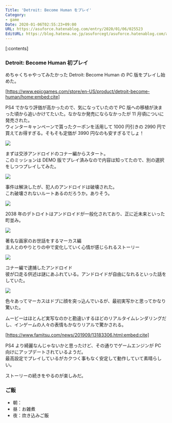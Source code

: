 ```yaml
---
Title: 'Detroit: Become Human をプレイ'
Category:
- game
Date: 2020-01-06T02:55:23+09:00
URL: https://asuforce.hatenablog.com/entry/2020/01/06/025523
EditURL: https://blog.hatena.ne.jp/asuforcegt/asuforce.hatenablog.com/atom/entry/26006613493814605
---
```


[:contents]

###  Detroit: Become Human 初プレイ

めちゃくちゃやってみたかった Detroit: Become Human の PC 版をプレイし始めた。

[https://www.epicgames.com/store/en-US/product/detroit-become-human/home:embed:cite]

PS4 でかなり評価が高かったので、気になっていたので PC 版への移植が決まった頃から追いかけてたいた。なかなか発売にならなかったが 11 月頃についに発売された。  
ウィンターキャンペーンで貰ったクーポンを活用して 1000 円引きの 2990 円で買えてお得すぎる。そもそも定価が 3990 円なのも安すぎるでしょ！

<span itemtype="http://schema.org/Photograph" itemscope="itemscope"><img class="magnifiable" src="https://lh3.googleusercontent.com/-TRZJPQBi1TE/XhIIQftAgjI/AAAAAAABEEI/wbFTX1boqDIZTrbPvS4X4Xta94D5sD3eQCE0YBhgL/s1200/Detroit%2B%2BBecome%2BHuman%2BScreenshot%2B2020.01.05%2B-%2B22.18.53.78.png" itemprop="image"></span>

まずは交渉アンドロイドのコナー編からスタート。  
このミッションは DEMO 版でプレイ済みなので内容は知ってたので、別の選択をしつつプレイしてみた。

<span itemtype="http://schema.org/Photograph" itemscope="itemscope"><img class="magnifiable" src="https://lh3.googleusercontent.com/-YLmmZSqPfLM/XhIIQkzWxqI/AAAAAAABEEI/7MqGgNZO6XkBNU553EaUm86ji9pwD0uFQCE0YBhgL/s1200/Detroit%2B%2BBecome%2BHuman%2BScreenshot%2B2020.01.05%2B-%2B22.32.52.25.png" itemprop="image"></span>

事件は解決したが、犯人のアンドロイドは破壊された。  
これ破壊されないルートあるのだろうか。ありそう。

<span itemtype="http://schema.org/Photograph" itemscope="itemscope"><img class="magnifiable" src="https://lh3.googleusercontent.com/-Xr7oNejTjxc/XhIIQvpaSOI/AAAAAAABEEI/UA39tMwiwOsj421xb32H8hfVKvpG49ZTwCE0YBhgL/s1200/Detroit%2B%2BBecome%2BHuman%2BScreenshot%2B2020.01.05%2B-%2B22.35.50.45.png" itemprop="image"></span>

2038 年のデトロイトはアンドロイドが一般化されており、正に近未来といった町並み。

<span itemtype="http://schema.org/Photograph" itemscope="itemscope"><img class="magnifiable" src="https://lh3.googleusercontent.com/-xhXKxFj14bA/XhIIQpDaVNI/AAAAAAABEEI/lahxuezZejwWNYVrGjyoIxfrkqveQqTNwCE0YBhgL/s1200/Detroit%2B%2BBecome%2BHuman%2BScreenshot%2B2020.01.05%2B-%2B23.20.37.78.png" itemprop="image"></span>

著名な画家のお世話をするマーカス編  
主人とのやりとりの中で変化していく心情が感じられるストーリー

<span itemtype="http://schema.org/Photograph" itemscope="itemscope"><img class="magnifiable" src="https://lh3.googleusercontent.com/-wVzUx6dUs00/XhIIRM1vELI/AAAAAAABEEI/_8xIQs2o9Wk2m6peV2EtqBkkuwMK42b3gCE0YBhgL/s1200/Detroit%2B%2BBecome%2BHuman%2BScreenshot%2B2020.01.06%2B-%2B00.13.02.57.png" itemprop="image"></span>

コナー編で逮捕したアンドロイド  
彼が口走る供述は謎にあふれている。アンドロイドが自由になれるといった話をしていた。

<span itemtype="http://schema.org/Photograph" itemscope="itemscope"><img class="magnifiable" src="https://lh3.googleusercontent.com/-e3JYP6YzS_k/XhIIRFqYsuI/AAAAAAABEEI/Wjo8jAxhM3kDF6wqnMVEgE5ltAfXIIfJwCE0YBhgL/s1200/Detroit%2B%2BBecome%2BHuman%2BScreenshot%2B2020.01.06%2B-%2B00.45.13.23.png" itemprop="image"></span>

色々あってマーカスはドブに顔を突っ込んでいるが、最初実写かと思ってかなり驚いた。

ムービーはほとんど実写なのかと勘違いするほどのリアルタイムレンダリングだし、インゲームの人々の表情もかなりリアルで驚かされる。

[https://www.famitsu.com/news/201909/13183306.html:embed:cite]

PS4 より綺麗なんじゃないかと思ったけど、その通りでゲームエンジンが PC 向けにアップデートされているようだ。  
最高設定でプレイしているがカクつく事もなく安定して動作していて素晴らしい。  

ストーリーの続きをやるのが楽しみだ。

### ご飯

- 朝：
- 昼：お雑煮
- 夜：炊き込みご飯
